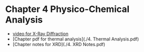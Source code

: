 # Chapter 4 Physico-Chemical Analysis

- [video for X-Ray Diffraction](https://youtu.be/QHMzFUo0NL8)
- [Chapter pdf for thermal analysis](./4. Thermal Analysis.pdf)
- [Chapter notes for XRD](./4. XRD Notes.pdf)